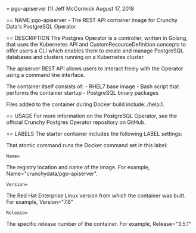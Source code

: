 = pgo-apiserver (1)
Jeff McCormick
August 17, 2018

== NAME
pgo-apiserver - The REST API container image for Crunchy Data's PostgreSQL Operator

== DESCRIPTION
The Postgres Operator is a controller, written in Golang, that uses the Kubernetes API and CustomResourceDefinition concepts to offer users a CLI which enables them to create and manage PostgreSQL databases and clusters running on a Kubernetes cluster.

The apiserver REST API allows users to interact freely with the Operator using a command line interface.

The container itself consists of:
    - RHEL7 base image
    - Bash script that performs the container startup
    - PostgreSQL binary packages

Files added to the container during Docker build include: /help.1.

== USAGE
For more information on the PostgreSQL Operator, see the official Crunchy Postgres Operator repository on GitHub.

== LABELS
The starter container includes the following LABEL settings:

That atomic command runs the Docker command set in this label:

`Name=`

The registry location and name of the image. For example, Name="crunchydata/pgo-apiserver".

`Version=`

The Red Hat Enterprise Linux version from which the container was built. For example, Version="7.6"

`Release=`

The specific release number of the container. For example, Release="3.5.1"
